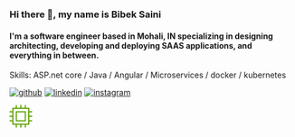 ### Hi there 👋, my name is Bibek Saini
#### I'm a software engineer based in Mohali, IN specializing in designing architecting, developing and deploying SAAS applications, and everything in between.

Skills: ASP.net core / Java / Angular / Microservices / docker / kubernetes



[<img src='https://cdn.jsdelivr.net/npm/simple-icons@3.0.1/icons/github.svg' alt='github' height='40'>](https://github.com/itsbibeksaini)  [<img src='https://cdn.jsdelivr.net/npm/simple-icons@3.0.1/icons/linkedin.svg' alt='linkedin' height='40'>](https://www.linkedin.com/in/bibek-saini-266503106/)  [<img src='https://cdn.jsdelivr.net/npm/simple-icons@3.0.1/icons/instagram.svg' alt='instagram' height='40'>](https://www.instagram.com/itsbibeksaini/)  

<a href='https://docs.github.com/en/developers'><img src='https://raw.githubusercontent.com/acervenky/animated-github-badges/master/assets/devbadge.gif' width='40' height='40'></a> 

